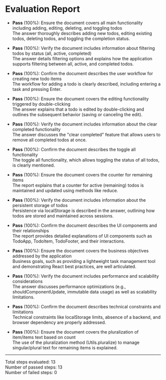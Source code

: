 # Evaluation Report

- **Pass** (100%): Ensure the document covers all main functionality including adding, editing, deleting, and toggling todos  
  The answer thoroughly describes adding new todos, editing existing todos, deleting todos, and toggling the completion status.

- **Pass** (100%): Verify the document includes information about filtering todos by status (all, active, completed)  
  The answer details filtering options and explains how the application supports filtering between all, active, and completed todos.

- **Pass** (100%): Confirm the document describes the user workflow for creating new todo items  
  The workflow for adding a todo is clearly described, including entering a task and pressing Enter.

- **Pass** (100%): Ensure the document covers the editing functionality triggered by double-clicking  
  The answer explains that a todo is edited by double-clicking and outlines the subsequent behavior (saving or canceling the edit).

- **Pass** (100%): Verify the document includes information about the clear completed functionality  
  The answer discusses the "clear completed" feature that allows users to remove all completed todos at once.

- **Pass** (100%): Confirm the document describes the toggle all functionality  
  The toggle all functionality, which allows toggling the status of all todos, is clearly mentioned.

- **Pass** (100%): Ensure the document covers the counter for remaining items  
  The report explains that a counter for active (remaining) todos is maintained and updated using methods like reduce.

- **Pass** (100%): Verify the document includes information about the persistent storage of todos  
  Persistence via localStorage is described in the answer, outlining how todos are stored and maintained across sessions.

- **Pass** (100%): Confirm the document describes the UI components and their relationships  
  The report provides detailed explanations of UI components such as TodoApp, TodoItem, TodoFooter, and their interactions.

- **Pass** (100%): Ensure the document covers the business objectives addressed by the application  
  Business goals, such as providing a lightweight task management tool and demonstrating React best practices, are well articulated.

- **Pass** (100%): Verify the document includes performance and scalability considerations  
  The answer discusses performance optimizations (e.g., shouldComponentUpdate, immutable data usage) as well as scalability limitations.

- **Pass** (100%): Confirm the document describes technical constraints and limitations  
  Technical constraints like localStorage limits, absence of a backend, and browser dependency are properly addressed.

- **Pass** (100%): Ensure the document covers the pluralization of item/items text based on count  
  The use of the pluralization method (Utils.pluralize) to manage singular/plural text for remaining items is explained.

---

Total steps evaluated: 13  
Number of passed steps: 13  
Number of failed steps: 0